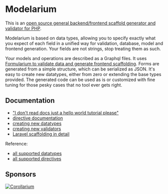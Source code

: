 # Modelarium

This is an [open source general backend/frontend scaffold generator and validator for PHP](https://github.com/Corollarium/modelarium/).

Modelarium is based on data types, allowing you to specify exactly what you expect of each field in a unified way for validation, database, model and frontend generation. Your fields are not strings, stop treating them as such.

Your models and operations are described as a Graphql files. It uses [Formularium to validate data and generate frontend scaffolding](https://github.com/Corollarium/Formularium/). Forms are generated from a simple structure, which can be serialized as JSON. It's easy to create new datatypes, either from zero or extending the base types provided. The generated code can be used as is or customized with fine tuning for those pesky cases that no tool ever gets right.

## Documentation

- ["I don't read docs just a hello world tutorial please"](./laraveltutorial.md)
- [directive documentation](./directives.md)
- [creating new datatypes](./datatype.md)
- [creating new validators](./validator.md)
- [Laravel scaffolding in detail](./laravel.md)

Reference:

- [all supported datatypes](./datatypes.md)
- [all supported directives](./directives.md)

## Sponsors

[![Corollarium](https://modelarium.github.com/logo-horizontal-400px.png)](https://corollarium.com)
